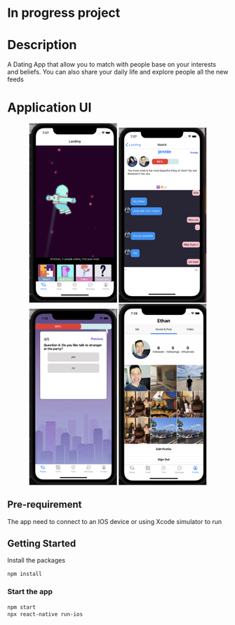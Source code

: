 # In progress project

# Description

A Dating App that allow you to match with people base on your interests and beliefs. You can also share your daily life and explore people all the new feeds

# Application UI

 <p align="center">  
  <img src="https://github.com/ethannguyen-uts/DatingApp/blob/main/Images/Landing.png" width=200 alt="Landing">
    <img src="https://github.com/ethannguyen-uts/DatingApp/blob/main/Images/Match.png" width=200 alt="Match">
  <img src="https://github.com/ethannguyen-uts/DatingApp/blob/main/Images/Test.png" width=200 alt="Test">
    <img src="https://github.com/ethannguyen-uts/DatingApp/blob/main/Images/Social.png" width=200 alt="Social">
 </p>

## Pre-requirement

The app need to connect to an IOS device or using Xcode simulator to run

## Getting Started

Install the packages

```
npm install
```

### Start the app

```
npm start
npx react-native run-ios
```
